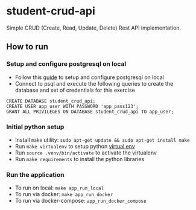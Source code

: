 # student-crud-api

Simple CRUD (Create, Read, Update, Delete) Rest API implementation.

## How to run

### Setup and configure postgresql on local

- Follow this [guide](https://techviewleo.com/how-to-install-postgresql-database-on-ubuntu/) to setup and configure postgresql on local
- Connect to psql and execute the following queries to create the database and set of credentials for this exercise
```
CREATE DATABASE student_crud_api;
CREATE USER app_user WITH PASSWORD 'app_pass123';
GRANT ALL PRIVILEGES ON DATABASE student_crud_api TO app_user;
```

### Initial python setup
- Install `make` utility: `sudo apt-get update && sudo apt-get install make`
- Run `make virtualenv` to setup python [virtual env](https://pypi.org/project/virtualenv/)
- Run `source .venv/bin/activate` to activate the virtualenv
- Run `make requirements` to install the python libraries


### Run the application
- To run on local: `make app_run_local`
- To run via docker: `make app_run_docker`
- To run via docker-compose: `app_run_docker_compose`
